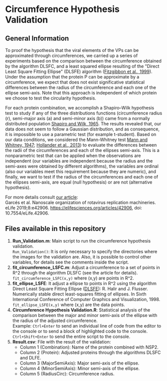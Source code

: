 # Circumference Hypothesis Validation
## General Information
To proof the hypothesis that the viral elements of the VPs can be approximated through circumferences, we carried up a series of experiments based on the comparison between the circumference obtained by the algorithm DLSFC, and a least squared ellipse resulting of the "Direct Least Square Fitting Ellipse" (DLSFE) algorithm ([Fitzgibbon et al., 1999](https://ieeexplore.ieee.org/document/765658)). Under the assumption that the protein P can be approximate by a circumference, we expect that does not exist significative statistical differences between the radius of the circumference and each one of the ellipse semi-axis. Note that this approach is independent of which protein we choose to test the circularity hypothesis.

For each protein combination, we accomplish a Shapiro–Wilk hypothesis test to study if any of the three distributions functions (circumference radius (r), semi-major axis (a) and semi-minor axis (b)) came from a normally distributed population [Shapiro and Wilk, 1965](https://www.jstor.org/stable/2333709?seq=1#page_scan_tab_contents). The results revealed that, our data does not seem to follow a Gaussian distribution, and as consequence, it is impossible to use a parametric test (for example t-student). Based on our data conditions, we considered the Mann-Whitney test [Mann and Whitney, 1947](https://projecteuclid.org/euclid.aoms/1177730491); [Hollander et al., 2013](https://www.wiley.com/en-us/Nonparametric+Statistical+Methods%2C+3rd+Edition-p-9780470387375)) to evaluate the differences between the radii of the circumferences and each of the ellipses semi-axis. This is a nonparametric test that can be applied when the observations are independent (our variables are independent because the radius and the semi-axes were obtained by different algorithms), the variables are ordinal (also our variables meet this requirement because they are numeric), and finally, we want to test if the radius of the circumferences and each one of the ellipses semi-axis, are equal (null hypothesis) or are not (alternative hypothesis).     

For more details consult [our article](https://elifesciences.org/articles/42906):     
Garcés et al. Nanoscale organization of rotavirus replication machineries. eLife 2019;8:e42906. https://elifesciences.org/articles/42906, doi: 10.7554/eLife.42906.     

## Files available in this repository
1. **Run_Validation.m**: Main script to run the circumference hypothesis validation.    
```Run_Validation()```: It is only necessary to specify the directories where the images for the validation are. Also, it is possible to control other variables, for details see the comments inside the script.    
2. **fit_circumference_LSFC.m**: Adjust a circumference to a set of points in R^2 through the algorithm DLSFC (see the article for details).     
```fit_circumference_LSFC(x,y)``` where (x,y) are points in R^2.     
3. **fit_ellipse_LSFE**: It adjust a ellipse to points in R^2 using the algorithm Direct Least Square Fitting Ellipse ([DLSFE](http://autotrace.sourceforge.net/WSCG98.pdf)): R. Halir and J. Flusser. Numerically stable direct least-squares fitting of ellipses. In Sixth International Conference of Computer Graphics and Visualization, 1998.     
```fit_ellipse_LSFE(x,y)``` where (x,y) are the data points.     
4. **Circumference Hypothesis Validation.R**: Statistical analysis of the comparison between the major and minor semi-axis of the ellipse with the radius of the adjusted circumference.     
Example: ```Ctrl+Enter``` to send an individual line of code from the editor to the console or to send a block of highlighted code to the console. ```Ctrl+Shift+Enter``` to send the entire script to the console.    
5. **Result.csv**: File with the result of the validation:      
    * Column 1 (Combination): Name of the protein combined with NSP2.     
    * Column 2 (Protein): Adjusted proteins through the algorithms DLSFC and DLFE.     
    * Column 3 (MajorSemiAxis): Major semi-axis of the ellipse.      
    * Column 4 (MinorSemiAxis): Minor semi-axis of the ellipse.      
    * Column 5 (RadiusCirc): Circumference radius.     
